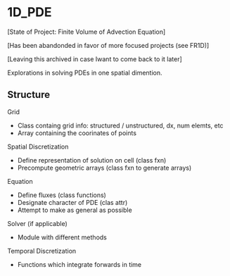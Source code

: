 # 1D_PDE

[State of Project: Finite Volume of Advection Equation]

[Has been abandonded in favor of more focused projects (see FR1D)]

[Leaving this archived in case Iwant to come back to it later]

 Explorations in solving PDEs in one spatial dimention.

Structure
-
Grid
+ Class containg grid info: structured / unstructured, dx, num elemts, etc
+ Array containing the coorinates of points

Spatial Discretization
+ Define representation of solution on cell (class fxn)
+ Precompute geometric arrays (class fxn to generate arrays)

Equation
+ Define fluxes (class functions)
+ Designate character of PDE (clas attr)
+ Attempt to make as general as possible


Solver (if applicable)
+ Module with different methods

Temporal Discretization
+ Functions which integrate forwards in time
